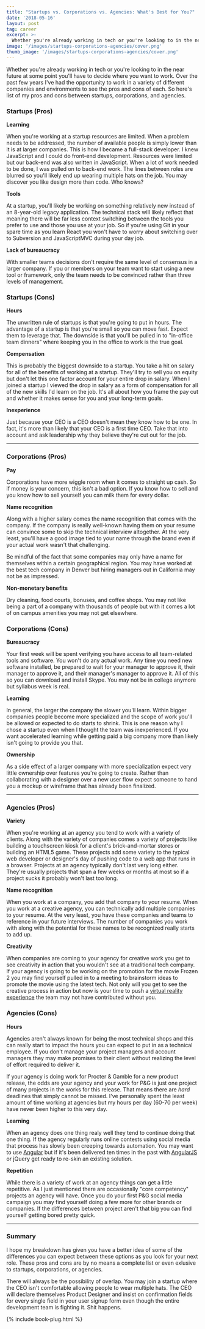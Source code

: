 ```yaml
---
title: "Startups vs. Corporations vs. Agencies: What's Best for You?"
date: '2018-05-16'
layout: post
tag: career
excerpt: >-
  Whether you're already working in tech or you're looking to in the near future at some point you'll have to decide where you want to work. Thankfully I've had the opportunity to work in a variety of different companies and environments to see the pros and cons of each. So here's list of my pros and cons between startups, corporations, and agencies.
image: '/images/startups-corporations-agencies/cover.png'
thumb_image: '/images/startups-corporations-agencies/cover.png'
---
```


Whether you're already working in tech or you're looking to in the near future at some point you'll have to decide where you want to work. Over the past few years I've had the opportunity to work in a variety of different companies and environments to see the pros and cons of each. So here's list of my pros and cons between startups, corporations, and agencies.

### Startups (Pros)

**Learning**

When you're working at a startup resources are limited. When a problem needs to be addressed, the number of available people is simply lower than it is at larger companies. This is how I became a full-stack developer. I knew JavaScript and I could do front-end development. Resources were limited but our back-end was also written in JavaScript. When a lot of work needed to be done, I was pulled on to back-end work. The lines between roles are blurred so you'll likely end up wearing multiple hats on the job. You may discover you like design more than code. Who knows?

**Tools**

At a startup, you'll likely be working on something relatively new instead of an 8-year-old legacy application. The technical stack will likely reflect that meaning there will be far less context switching between the tools you prefer to use and those you use at your job. So if you're using Git in your spare time as you learn React you won't have to worry about switching over to Subversion and JavaScriptMVC during your day job.

**Lack of bureaucracy**

With smaller teams decisions don't require the same level of consensus in a larger company. If you or members on your team want to start using a new tool or framework, only the team needs to be convinced rather than three levels of management.

### Startups (Cons)

**Hours**

The unwritten rule of startups is that you're going to put in hours. The advantage of a startup is that you're small so you can move fast. Expect them to leverage that. The downside is that you'll be pulled in to "in-office team dinners" where keeping you in the office to work is the true goal.

**Compensation**

This is probably the biggest downside to a startup. You take a hit on salary for all of the benefits of working at a startup. They'll try to sell you on equity but don't let this one factor account for your entire drop in salary. When I joined a startup I viewed the drop in salary as a form of compensation for all of the new skills I'd learn on the job. It's all about how you frame the pay cut and whether it makes sense for you and your long-term goals.

**Inexperience**

Just because your CEO is a CEO doesn't mean they know how to be one. In fact, it's more than likely that your CEO is a first time CEO. Take that into account and ask leadership why they believe they're cut out for the job.

---

### Corporations (Pros)

**Pay**

Corporations have more wiggle room when it comes to straight up cash. So if money is your concern, this isn't a bad option. If you know how to sell and you know how to sell yourself you can milk them for every dollar.

**Name recognition**

Along with a higher salary comes the name recognition that comes with the company. If the company is really well-known having them on your resume can convince some to skip the technical interview altogether. At the very least, you'll have a good image tied to your name through the brand even if your actual work wasn't that challenging.

Be mindful of the fact that some companies may only have a name for themselves within a certain geographical region. You may have worked at the best tech company in Denver but hiring managers out in California may not be as impressed.

**Non-monetary benefits**

Dry cleaning, food courts, bonuses, and coffee shops. You may not like being a part of a company with thousands of people but with it comes a lot of on campus amenities you may not get elsewhere.

### Corporations (Cons)

**Bureaucracy**

Your first week will be spent verifying you have access to all team-related tools and software. You won't do any actual work. Any time you need new software installed, be prepared to wait for your manager to approve it, their manager to approve it, and their manager's manager to approve it. All of this so you can download and install Skype. You may not be in college anymore but syllabus week is real.

**Learning**

In general, the larger the company the slower you'll learn. Within bigger companies people become more specialized and the scope of work you'll be allowed or expected to do starts to shrink. This is one reason why I chose a startup even when I thought the team was inexperienced. If you want accelerated learning while getting paid a big company more than likely isn't going to provide you that.

**Ownership**

As a side effect of a larger company with more specialization expect very little ownership over features you're going to create. Rather than collaborating with a designer over a new user flow expect someone to hand you a mockup or wireframe that has already been finalized.

---

### Agencies (Pros)

**Variety**

When you're working at an agency you tend to work with a variety of clients. Along with the variety of companies comes a variety of projects like building a touchscreen kiosk for a client's brick-and-mortar stores or building an HTML5 game. These projects add some variety to the typical web developer or designer's day of pushing code to a web app that runs in a browser. Projects at an agency typically don't last very long either. They're usually projects that span a few weeks or months at most so if a project sucks it probably won't last too long.

**Name recognition**

When you work at a company, you add that company to your resume. When you work at a creative agency, you can technically add multiple companies to your resume. At the very least, you have these companies and teams to reference in your future interviews. The number of companies you work with along with the potential for these names to be recognized really starts to add up.

**Creativity**

When companies are coming to your agency for creative work you get to see creativity in action that you wouldn't see at a traditional tech company. If your agency is going to be working on the promotion for the movie Frozen 2 you may find yourself pulled in to a meeting to brainstorm ideas to promote the movie using the latest tech. Not only will you get to see the creative process in action but now is your time to push a [virtual reality experience](https://aframe.io/) the team may not have contributed without you.

### Agencies (Cons)

**Hours**

Agencies aren't always known for being the most technical shops and this can really start to impact the hours you can expect to put in as a technical employee. If you don't manage your project managers and account managers they may make promises to their client without realizing the level of effort required to deliver it.

If your agency is doing work for Procter & Gamble for a new product release, the odds are your agency and your work for P&G is just one project of many projects in the works for this release. That means there are *hard* deadlines that simply cannot be missed. I've personally spent the least amount of time working at agencies but my hours per day (60-70 per week) have never been higher to this very day.

**Learning**

When an agency does one thing realy well they tend to continue doing that one thing. If the agency regularly runs online contests using social media that process has slowly been creeping towards automation. You may want to use [Angular](https://angular.io/) but if it's been delivered ten times in the past with [AngularJS](https://angularjs.org/) or jQuery get ready to re-skin an existing solution.

**Repetition**

While there is a variety of work at an agency things can get a little repetitive. As I just mentioned there are occasionally "core competency" projects an agency will have. Once you do your first P&G social media campaign you may find yourself doing a few more for other brands or companies. If the differences between project aren't that big you can find yourself getting bored pretty quick.

---

### Summary

I hope my breakdown has given you have a better idea of some of the differences you can expect between these options as you look for your next role. These pros and cons are by no means a complete list or even exlusive to startups, corporations, or agencies.

There will always be the possibility of overlap. You may join a startup where the CEO isn't comfortable allowing people to wear multiple hats. The CEO will declare themselves Product Designer and insist on confirmation fields for every single field in your user signup form even though the entire development team is fighting it. Shit happens.

{% include book-plug.html %}
